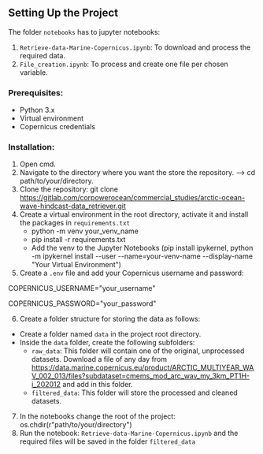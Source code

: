 ## Setting Up the Project
The folder `notebooks` has to jupyter notebooks:
1. `Retrieve-data-Marine-Copernicus.ipynb`: To download and process the required data.
2. `File_creation.ipynb`: To process and create one file per chosen variable.
### Prerequisites:
- Python 3.x
- Virtual environment
- Copernicus credentials

### Installation:
1. Open cmd.
2. Navigate to the directory where you want the store the repository. --> cd path/to/your/directory.
3. Clone the repository: git clone https://gitlab.com/corpowerocean/commercial_studies/arctic-ocean-wave-hindcast-data_retriever.git
4. Create a virtual environment in the root directory, activate it and install the packages in `requirements.txt`
   - python -m venv your_venv_name
   - pip install -r requirements.txt
   - Add the venv to the Jupyter Notebooks (pip install ipykernel, python -m ipykernel install --user --name=your-venv-name --display-name "Your Virtual Environment")
5. Create a `.env` file and add your Copernicus username and password:

COPERNICUS_USERNAME="your_username"

COPERNICUS_PASSWORD="your_password"

6. Create a folder structure for storing the data as follows:
- Create a folder named `data` in the project root directory.
- Inside the `data` folder, create the following subfolders:
   - `raw_data`: This folder will contain one of the original, unprocessed datasets. Download a file of any day from https://data.marine.copernicus.eu/product/ARCTIC_MULTIYEAR_WAV_002_013/files?subdataset=cmems_mod_arc_wav_my_3km_PT1H-i_202012 and add in this folder.
   - `filtered_data`: This folder will store the processed and cleaned datasets.
7. In the notebooks change the root of the project:
os.chdir(r"path/to/your/directory")
8. Run the notebook: `Retrieve-data-Marine-Copernicus.ipynb` and the required files will be saved in the folder `filtered_data`


